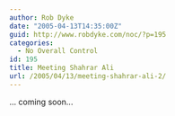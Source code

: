 ```yaml
---
author: Rob Dyke
date: "2005-04-13T14:35:00Z"
guid: http://www.robdyke.com/noc/?p=195
categories:
  - No Overall Control
id: 195
title: Meeting Shahrar Ali
url: /2005/04/13/meeting-shahrar-ali-2/
---
```

... coming soon...